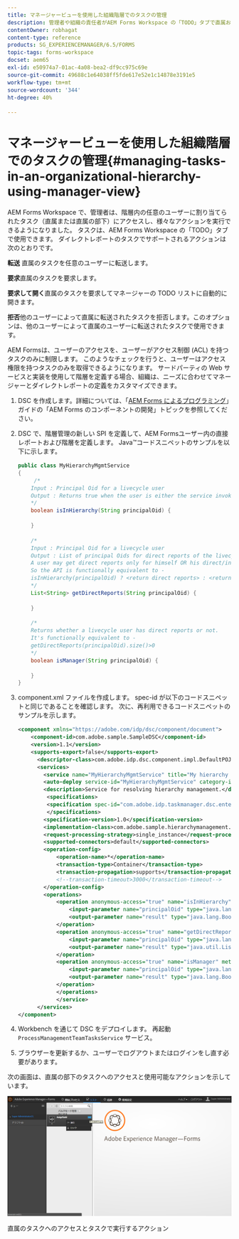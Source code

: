 ```yaml
---
title: マネージャービューを使用した組織階層でのタスクの管理
description: 管理者や組織の責任者がAEM Forms Workspace の「TODO」タブで直属および直属の部下のタスクにアクセスし、作業する方法。
contentOwner: robhagat
content-type: reference
products: SG_EXPERIENCEMANAGER/6.5/FORMS
topic-tags: forms-workspace
docset: aem65
exl-id: e50974a7-01ac-4a08-bea2-df9cc975c69e
source-git-commit: 49688c1e64038ff5fde617e52e1c14878e3191e5
workflow-type: tm+mt
source-wordcount: '344'
ht-degree: 40%

---
```


# マネージャービューを使用した組織階層でのタスクの管理{#managing-tasks-in-an-organizational-hierarchy-using-manager-view}

AEM Forms Workspace で、管理者は、階層内の任意のユーザーに割り当てられたタスク（直属または直属の部下）にアクセスし、様々なアクションを実行できるようになりました。 タスクは、AEM Forms Workspace の「TODO」タブで使用できます。 ダイレクトレポートのタスクでサポートされるアクションは次のとおりです。

**転送** 直属のタスクを任意のユーザーに転送します。

**要求**&#x200B;直属のタスクを要求します。

**要求して開く**&#x200B;直属のタスクを要求してマネージャーの TODO リストに自動的に開きます。

**拒否**&#x200B;他のユーザーによって直属に転送されたタスクを拒否します。このオプションは、他のユーザーによって直属のユーザーに転送されたタスクで使用できます。

AEM Formsは、ユーザーのアクセスを、ユーザーがアクセス制御 (ACL) を持つタスクのみに制限します。 このようなチェックを行うと、ユーザーはアクセス権限を持つタスクのみを取得できるようになります。 サードパーティの Web サービスと実装を使用して階層を定義する場合、組織は、ニーズに合わせてマネージャーとダイレクトレポートの定義をカスタマイズできます。

1. DSC を作成します。詳細については、「[AEM Forms によるプログラミング](https://www.adobe.com/go/learn_aemforms_programming_63_jp)」ガイドの「AEM Forms のコンポーネントの開発」トピックを参照してください。
1. DSC で、階層管理の新しい SPI を定義して、AEM Formsユーザー内の直接レポートおよび階層を定義します。 Java™コードスニペットのサンプルを以下に示します。

   ```java
   public class MyHierarchyMgmtService
   {
        /*
       Input : Principal Oid for a livecycle user
       Output : Returns true when the user is either the service invoker OR his direct/indirect report.
       */
       boolean isInHierarchy(String principalOid) {
   
       }
   
       /*
       Input : Principal Oid for a livecycle user
       Output : List of principal Oids for direct reports of the livecycle user
       A user may get direct reports only for himself OR his direct/indirect reports.
       So the API is functionally equivalent to -
       isInHierarchy(principalOid) ? <return direct reports> : <return empty list>
       */
       List<String> getDirectReports(String principalOid) {
   
       }
   
       /*
       Returns whether a livecycle user has direct reports or not.
       It's functionally equivalent to -
       getDirectReports(principalOid).size()>0
       */
       boolean isManager(String principalOid) {
   
       }
   }
   ```

1. component.xml ファイルを作成します。 spec-id が以下のコードスニペットと同じであることを確認します。 次に、再利用できるコードスニペットのサンプルを示します。

   ```xml
   <component xmlns="https://adobe.com/idp/dsc/component/document">
       <component-id>com.adobe.sample.SampleDSC</component-id>
       <version>1.1</version>
       <supports-export>false</supports-export>
         <descriptor-class>com.adobe.idp.dsc.component.impl.DefaultPOJODescriptorImpl</descriptor-class>
         <services>
           <service name="MyHierarchyMgmtService" title="My hierarchy management service" orchestrateable="false">
           <auto-deploy service-id="MyHierarchyMgmtService" category-id="Sample DSC" major-version="1" minor-version="0" />
           <description>Service for resolving hierarchy management.</description>
            <specifications>
            <specification spec-id="com.adobe.idp.taskmanager.dsc.enterprise.HierarchyManagementProvider"/>
            </specifications>
           <specification-version>1.0</specification-version>
           <implementation-class>com.adobe.sample.hierarchymanagement.MyHierarchyMgmtService</implementation-class>
           <request-processing-strategy>single_instance</request-processing-strategy>
           <supported-connectors>default</supported-connectors>
           <operation-config>
               <operation-name>*</operation-name>
               <transaction-type>Container</transaction-type>
               <transaction-propagation>supports</transaction-propagation>
               <!--transaction-timeout>3000</transaction-timeout-->
           </operation-config>
           <operations>
               <operation anonymous-access="true" name="isInHierarchy" method="isInHierarchy">
                   <input-parameter name="principalOid" type="java.lang.String" />
                   <output-parameter name="result" type="java.lang.Boolean"/>
               </operation>
               <operation anonymous-access="true" name="getDirectReports" method="getDirectReports">
                   <input-parameter name="principalOid" type="java.lang.String" />
                   <output-parameter name="result" type="java.util.List"/>
               </operation>
               <operation anonymous-access="true" name="isManager" method="isManager">
                   <input-parameter name="principalOid" type="java.lang.String" />
                   <output-parameter name="result" type="java.lang.Boolean"/>
               </operation>
               </operations>
               </service>
         </services>
   </component>
   ```

1. Workbench を通じて DSC をデプロイします。 再起動 `ProcessManagementTeamTasksService` サービス。
1. ブラウザーを更新するか、ユーザーでログアウトまたはログインをし直す必要があります。

次の画面は、直属の部下のタスクへのアクセスと使用可能なアクションを示しています。

![cu_manager_view](assets/cu_manager_view.png)

直属のタスクへのアクセスとタスクで実行するアクション
